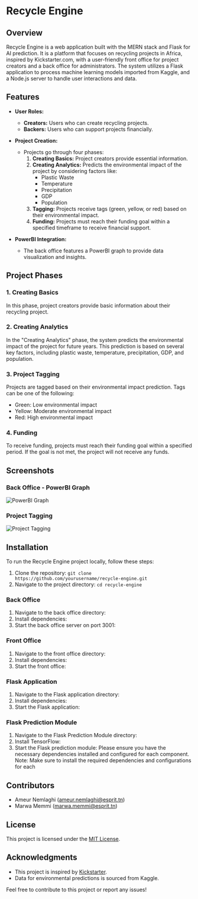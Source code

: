 # Recycle Engine

## Overview

Recycle Engine is a web application built with the MERN stack and Flask for AI prediction. It is a platform that focuses on recycling projects in Africa, inspired by Kickstarter.com, with a user-friendly front office for project creators and a back office for administrators. The system utilizes a Flask application to process machine learning models imported from Kaggle, and a Node.js server to handle user interactions and data.

## Features

- **User Roles:**
  - **Creators:** Users who can create recycling projects.
  - **Backers:** Users who can support projects financially.

- **Project Creation:**
  - Projects go through four phases:
    1. **Creating Basics:** Project creators provide essential information.
    2. **Creating Analytics:** Predicts the environmental impact of the project by considering factors like:
       - Plastic Waste
       - Temperature
       - Precipitation
       - GDP
       - Population
    3. **Tagging:** Projects receive tags (green, yellow, or red) based on their environmental impact.
    4. **Funding:** Projects must reach their funding goal within a specified timeframe to receive financial support.

- **PowerBI Integration:**
  - The back office features a PowerBI graph to provide data visualization and insights.

## Project Phases

### 1. Creating Basics

In this phase, project creators provide basic information about their recycling project.

### 2. Creating Analytics

In the "Creating Analytics" phase, the system predicts the environmental impact of the project for future years. This prediction is based on several key factors, including plastic waste, temperature, precipitation, GDP, and population. 

### 3. Project Tagging

Projects are tagged based on their environmental impact prediction. Tags can be one of the following:
- Green: Low environmental impact
- Yellow: Moderate environmental impact
- Red: High environmental impact

### 4. Funding

To receive funding, projects must reach their funding goal within a specified period. If the goal is not met, the project will not receive any funds.

## Screenshots

### Back Office - PowerBI Graph
![PowerBI Graph](insert_powerbi_screenshot_url_here)

### Project Tagging
![Project Tagging](insert_project_tagging_screenshot_url_here)

## Installation

To run the Recycle Engine project locally, follow these steps:

1. Clone the repository: `git clone https://github.com/yourusername/recycle-engine.git`
2. Navigate to the project directory: `cd recycle-engine`

### Back Office

1. Navigate to the back office directory:
2. Install dependencies:
3. Start the back office server on port 3001:

### Front Office

1. Navigate to the front office directory:
2. Install dependencies:
3. Start the front office:

### Flask Application

1. Navigate to the Flask application directory:
2. Install dependencies:
3. Start the Flask application:

### Flask Prediction Module

1. Navigate to the Flask Prediction Module directory:
2. Install TensorFlow:
3. Start the Flask prediction module:
Please ensure you have the necessary dependencies installed and configured for each component.
Note: Make sure to install the required dependencies and configurations for each 

## Contributors

- Ameur Nemlaghi (ameur.nemlaghi@esprit.tn)
- Marwa Memmi (marwa.memmi@esprit.tn)

## License

This project is licensed under the [MIT License](LICENSE).

## Acknowledgments

- This project is inspired by [Kickstarter](https://www.kickstarter.com/).
- Data for environmental predictions is sourced from Kaggle.

Feel free to contribute to this project or report any issues!
